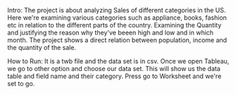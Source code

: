 Intro: The project is about analyzing Sales of different categories in the US.
Here we're examining various categories such as appliance, books, fashion etc in relation to the different parts of the country.
Examining the Quantity and justifying the reason why they've beeen high and low and in which month. The project shows a direct 
relation between population, income and the quantity of the sale.

How to Run: It is a twb file and the data set is in csv. Once we open Tableau, we go to other option and choose our data set. 
This will show us the data table and field name and their category. Press go to Worksheet and we're set to go.
 
